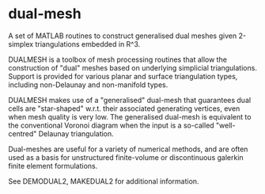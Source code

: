 dual-mesh
=========

A set of MATLAB routines to construct generalised dual meshes given 2-simplex triangulations embedded in R^3.

DUALMESH is a toolbox of mesh processing routines that allow the construction of "dual" meshes based on underlying simplicial triangulations. Support is provided for various planar and surface triangulation types, including non-Delaunay and non-manifold types. 

DUALMESH makes use of a "generalised" dual-mesh that guarantees dual cells are "star-shaped" w.r.t. their associated generating vertices, even when mesh quality is very low. The generalised dual-mesh is equivalent to the conventional Voronoi diagram when the input is a so-called "well-centred" Delaunay triangulation. 

Dual-meshes are useful for a variety of numerical methods, and are often used as a basis for unstructured finite-volume or discontinuous galerkin finite element formulations. 

See DEMODUAL2, MAKEDUAL2 for additional information.

